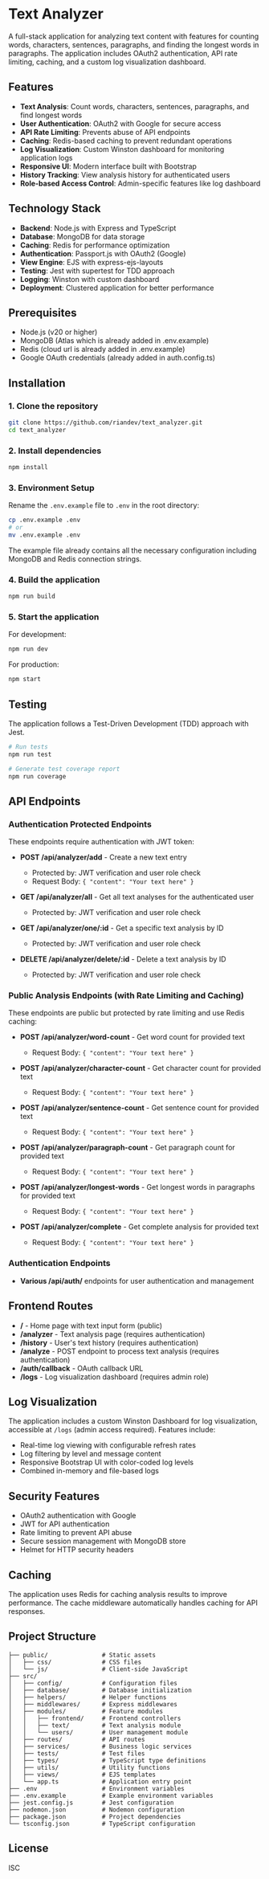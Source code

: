 # Text Analyzer

A full-stack application for analyzing text content with features for counting words, characters, sentences, paragraphs, and finding the longest words in paragraphs. The application includes OAuth2 authentication, API rate limiting, caching, and a custom log visualization dashboard.

## Features

- **Text Analysis**: Count words, characters, sentences, paragraphs, and find longest words
- **User Authentication**: OAuth2 with Google for secure access
- **API Rate Limiting**: Prevents abuse of API endpoints
- **Caching**: Redis-based caching to prevent redundant operations
- **Log Visualization**: Custom Winston dashboard for monitoring application logs
- **Responsive UI**: Modern interface built with Bootstrap
- **History Tracking**: View analysis history for authenticated users
- **Role-based Access Control**: Admin-specific features like log dashboard

## Technology Stack

- **Backend**: Node.js with Express and TypeScript
- **Database**: MongoDB for data storage
- **Caching**: Redis for performance optimization
- **Authentication**: Passport.js with OAuth2 (Google)
- **View Engine**: EJS with express-ejs-layouts
- **Testing**: Jest with supertest for TDD approach
- **Logging**: Winston with custom dashboard
- **Deployment**: Clustered application for better performance

## Prerequisites

- Node.js (v20 or higher)
- MongoDB (Atlas which is already added in .env.example)
- Redis (cloud url is already added in .env.example)
- Google OAuth credentials (already added in auth.config.ts)

## Installation

### 1. Clone the repository

```bash
git clone https://github.com/riandev/text_analyzer.git
cd text_analyzer
```

### 2. Install dependencies

```bash
npm install
```

### 3. Environment Setup

Rename the `.env.example` file to `.env` in the root directory:

```bash
cp .env.example .env
# or
mv .env.example .env
```

The example file already contains all the necessary configuration including MongoDB and Redis connection strings.

### 4. Build the application

```bash
npm run build
```

### 5. Start the application

For development:

```bash
npm run dev
```

For production:

```bash
npm start
```

## Testing

The application follows a Test-Driven Development (TDD) approach with Jest.

```bash
# Run tests
npm run test

# Generate test coverage report
npm run coverage
```

## API Endpoints

### Authentication Protected Endpoints

These endpoints require authentication with JWT token:

- **POST /api/analyzer/add** - Create a new text entry

  - Protected by: JWT verification and user role check
  - Request Body: `{ "content": "Your text here" }`

- **GET /api/analyzer/all** - Get all text analyses for the authenticated user

  - Protected by: JWT verification and user role check

- **GET /api/analyzer/one/:id** - Get a specific text analysis by ID

  - Protected by: JWT verification and user role check

- **DELETE /api/analyzer/delete/:id** - Delete a text analysis by ID
  - Protected by: JWT verification and user role check

### Public Analysis Endpoints (with Rate Limiting and Caching)

These endpoints are public but protected by rate limiting and use Redis caching:

- **POST /api/analyzer/word-count** - Get word count for provided text

  - Request Body: `{ "content": "Your text here" }`

- **POST /api/analyzer/character-count** - Get character count for provided text

  - Request Body: `{ "content": "Your text here" }`

- **POST /api/analyzer/sentence-count** - Get sentence count for provided text

  - Request Body: `{ "content": "Your text here" }`

- **POST /api/analyzer/paragraph-count** - Get paragraph count for provided text

  - Request Body: `{ "content": "Your text here" }`

- **POST /api/analyzer/longest-words** - Get longest words in paragraphs for provided text

  - Request Body: `{ "content": "Your text here" }`

- **POST /api/analyzer/complete** - Get complete analysis for provided text
  - Request Body: `{ "content": "Your text here" }`

### Authentication Endpoints

- **Various /api/auth/** endpoints for user authentication and management

## Frontend Routes

- **/** - Home page with text input form (public)
- **/analyzer** - Text analysis page (requires authentication)
- **/history** - User's text history (requires authentication)
- **/analyze** - POST endpoint to process text analysis (requires authentication)
- **/auth/callback** - OAuth callback URL
- **/logs** - Log visualization dashboard (requires admin role)

## Log Visualization

The application includes a custom Winston Dashboard for log visualization, accessible at `/logs` (admin access required). Features include:

- Real-time log viewing with configurable refresh rates
- Log filtering by level and message content
- Responsive Bootstrap UI with color-coded log levels
- Combined in-memory and file-based logs

## Security Features

- OAuth2 authentication with Google
- JWT for API authentication
- Rate limiting to prevent API abuse
- Secure session management with MongoDB store
- Helmet for HTTP security headers

## Caching

The application uses Redis for caching analysis results to improve performance. The cache middleware automatically handles caching for API responses.

## Project Structure

```
├── public/               # Static assets
│   ├── css/              # CSS files
│   └── js/               # Client-side JavaScript
├── src/
│   ├── config/           # Configuration files
│   ├── database/         # Database initialization
│   ├── helpers/          # Helper functions
│   ├── middlewares/      # Express middlewares
│   ├── modules/          # Feature modules
│   │   ├── frontend/     # Frontend controllers
│   │   ├── text/         # Text analysis module
│   │   └── users/        # User management module
│   ├── routes/           # API routes
│   ├── services/         # Business logic services
│   ├── tests/            # Test files
│   ├── types/            # TypeScript type definitions
│   ├── utils/            # Utility functions
│   ├── views/            # EJS templates
│   └── app.ts            # Application entry point
├── .env                  # Environment variables
├── .env.example          # Example environment variables
├── jest.config.js        # Jest configuration
├── nodemon.json          # Nodemon configuration
├── package.json          # Project dependencies
└── tsconfig.json         # TypeScript configuration
```

## License

ISC
